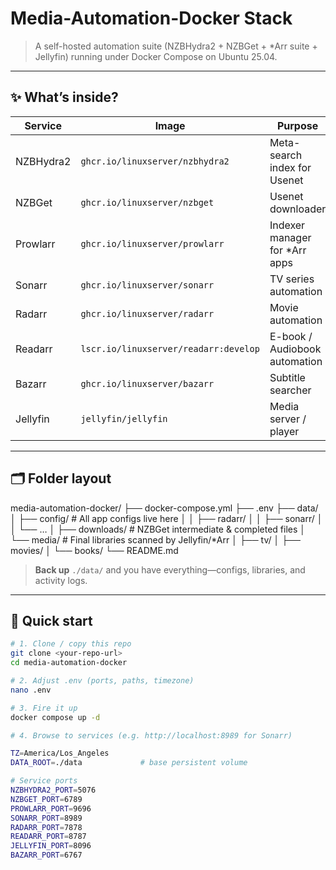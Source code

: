 # Media-Automation-Docker Stack

> A self-hosted automation suite (NZBHydra2 + NZBGet + *Arr suite + Jellyfin) running under Docker Compose on Ubuntu 25.04.

---

## ✨ What’s inside?

| Service     | Image                                   | Purpose                                   | Port (host) |
|-------------|-----------------------------------------|-------------------------------------------|-------------|
| NZBHydra2   | `ghcr.io/linuxserver/nzbhydra2`         | Meta-search index for Usenet              | `${NZBHYDRA2_PORT}` |
| NZBGet      | `ghcr.io/linuxserver/nzbget`            | Usenet downloader                         | `${NZBGET_PORT}` |
| Prowlarr    | `ghcr.io/linuxserver/prowlarr`          | Indexer manager for *Arr apps             | `${PROWLARR_PORT}` |
| Sonarr      | `ghcr.io/linuxserver/sonarr`            | TV series automation                      | `${SONARR_PORT}` |
| Radarr      | `ghcr.io/linuxserver/radarr`            | Movie automation                          | `${RADARR_PORT}` |
| Readarr     | `lscr.io/linuxserver/readarr:develop`   | E-book / Audiobook automation             | `${READARR_PORT}` |
| Bazarr      | `ghcr.io/linuxserver/bazarr`            | Subtitle searcher                         | `${BAZARR_PORT}` |
| Jellyfin    | `jellyfin/jellyfin`                     | Media server / player                     | `${JELLYFIN_PORT}` |

---

## 🗂️ Folder layout

media-automation-docker/ ├── docker-compose.yml ├── .env ├── data/ │ ├── config/ # All app configs live here │ │ ├── radarr/ │ │ ├── sonarr/ │ │ └── …
│ ├── downloads/ # NZBGet intermediate & completed files │ └── media/ # Final libraries scanned by Jellyfin/*Arr │ ├── tv/ │ ├── movies/ │ └── books/ └── README.md


> **Back up** `./data/` and you have everything—configs, libraries, and activity logs.

---

## 🚀 Quick start

```bash
# 1. Clone / copy this repo
git clone <your-repo-url>
cd media-automation-docker

# 2. Adjust .env (ports, paths, timezone)
nano .env

# 3. Fire it up
docker compose up -d

# 4. Browse to services (e.g. http://localhost:8989 for Sonarr)

TZ=America/Los_Angeles
DATA_ROOT=./data             # base persistent volume

# Service ports
NZBHYDRA2_PORT=5076
NZBGET_PORT=6789
PROWLARR_PORT=9696
SONARR_PORT=8989
RADARR_PORT=7878
READARR_PORT=8787
JELLYFIN_PORT=8096
BAZARR_PORT=6767
